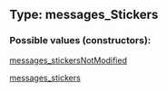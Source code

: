 ## Type: messages\_Stickers  

### Possible values (constructors):

[messages\_stickersNotModified](../constructors/messages\_stickersNotModified.md)  

[messages\_stickers](../constructors/messages\_stickers.md)  

